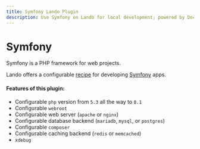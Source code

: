 ```yaml
---
title: Symfony Lando Plugin
description: Use Symfony on Lando for local development; powered by Docker and Docker Compose, config php version, swap db or caching backends or web server, use composer. symfony console, xdebug and custom config files, oh and also import and export databases.
---
```


# Symfony

Symfony is a PHP framework for web projects.

Lando offers a configurable [recipe](https://docs.lando.dev/config/recipes.html) for developing [Symfony](https://symfony.com/) apps.

#### Features of this plugin:

* Configurable `php` version from `5.3` all the way to `8.1`
* Configurable `webroot`
* Configurable web server (`apache` or `nginx`)
* Configurable database backend (`mariadb`, `mysql`, or `postgres`)
* Configurable `composer`
* Configurable caching backend (`redis` or `memcached`)
* `xdebug`
